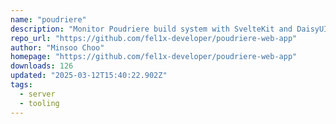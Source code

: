 ```yaml
---
name: "poudriere"
description: "Monitor Poudriere build system with SvelteKit and DaisyUI."
repo_url: "https://github.com/fel1x-developer/poudriere-web-app"
author: "Minsoo Choo"
homepage: "https://github.com/fel1x-developer/poudriere-web-app"
downloads: 126
updated: "2025-03-12T15:40:22.902Z"
tags: 
  - server
  - tooling
---
```

